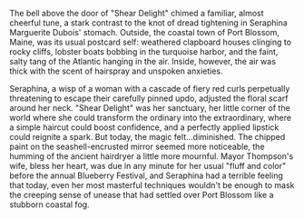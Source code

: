 The bell above the door of "Shear Delight" chimed a familiar, almost cheerful tune, a stark contrast to the knot of dread tightening in Seraphina Marguerite Dubois' stomach. Outside, the coastal town of Port Blossom, Maine, was its usual postcard self: weathered clapboard houses clinging to rocky cliffs, lobster boats bobbing in the turquoise harbor, and the faint, salty tang of the Atlantic hanging in the air. Inside, however, the air was thick with the scent of hairspray and unspoken anxieties.

Seraphina, a wisp of a woman with a cascade of fiery red curls perpetually threatening to escape their carefully pinned updo, adjusted the floral scarf around her neck. "Shear Delight" was her sanctuary, her little corner of the world where she could transform the ordinary into the extraordinary, where a simple haircut could boost confidence, and a perfectly applied lipstick could reignite a spark. But today, the magic felt…diminished. The chipped paint on the seashell-encrusted mirror seemed more noticeable, the humming of the ancient hairdryer a little more mournful. Mayor Thompson's wife, bless her heart, was due in any minute for her usual "fluff and color" before the annual Blueberry Festival, and Seraphina had a terrible feeling that today, even her most masterful techniques wouldn't be enough to mask the creeping sense of unease that had settled over Port Blossom like a stubborn coastal fog.
